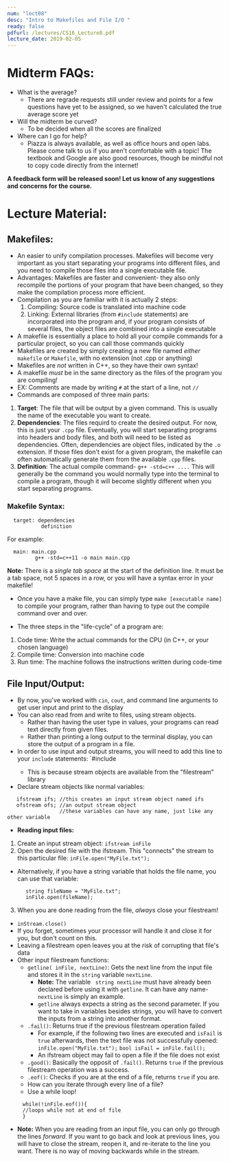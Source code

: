 ```yaml
---
num: "lect08"
desc: "Intro to Makefiles and File I/O "
ready: false
pdfurl: /lectures/CS16_Lecture8.pdf
lecture_date: 2019-02-05
---
```


# Midterm FAQs:
* What is the average?
  * There are regrade requests still under review and points for a few questions have yet to be assigned, so we haven't calculated the true average score yet
* Will the midterm be curved?
  * To be decided when all the scores are finalized
* Where can I go for help?
  * Piazza is always available, as well as office hours and open labs. Please come talk to us if you aren't comfortable with a topic! The textbook and Google are also good resources, though be mindful not to copy code directly from the internet!

**A feedback form will be released soon! Let us know of any suggestions and concerns for the course.**

# Lecture Material:

## Makefiles: 
* An easier to unify compilation processes. Makefiles will become very important as you start separating your programs into different files, and you need to compile those files into a single executable file.
* Advantages: Makefiles are faster and convenient- they also only recompile the portions of your program that have been changed, so they make the compilation process more efficient.
* Compilation as you are familiar with it is actually 2 steps: 
  1. Compiling: Source code is translated into machine code
  2. Linking: External libraries (from `#include` statements) are incorporated into the program and, if your program consists of several files, the object files are combined into a single executable
* A makefile is essentially a place to hold all your compile commands for a particular project, so you can call those commands quickly
* Makefiles are created by simply creating a new file named *either* `makefile` or `Makefile`, with no extension (not .cpp or anything)
* Makefiles are *not* written in C++, so they have their own syntax!
* A makefile *must* be in the same directory as the files of the program you are compiling!
* EX: Comments are made by writing `#` at the start of a line, not `//`
* Commands are composed of three main parts: 
 1. **Target**: The file that will be output by a given command. This is usually the name of the executable you want to create.
 2. **Dependencies**: The files requird to create the desired output. For now, this is just your `.cpp` file. Eventually, you will start separating programs into headers and body files, and both will need to be listed as dependencies. Often, dependencies are object files, indicated by the `.o` extension. If those files don't exist for a given program, the makefile can often automatically generate them from the available `.cpp` files.
 3. **Definition**: The actual compile command- `g++ -std=c++ ....` This will generally be the command you would normally type into the terminal to compile a program, though it will become slightly different when you start separating programs.
### Makefile Syntax:
```
  target: dependencies
           definition
```
For example:
```
  main: main.cpp
         g++ -std=c++11 -o main main.cpp
```
         
**Note:** There is a *single tab space* at the start of the definition line. It must be a tab space, not 5 spaces in a row, or you will have a syntax error in your makefile!
* Once you have a make file, you can simply type `make [executable name]` to compile your program, rather than having to type out the compile command over and over.

* The three steps in the "life-cycle" of a program are:
 1. Code time: Write the actual commands for the CPU (in C++, or your chosen language)
 2. Compile time: Conversion into machine code
 3. Run time: The machine follows the instructions written during code-time
 

## File Input/Output:
* By now, you've worked with `cin`, `cout`, and command line arguments to get user input and print to the display
* You can also read from and write to files, using stream objects. 
  * Rather than having the user type in values, your programs can read text directly from given files.
  * Rather than printing a long output to the terminal display, you can store the output of a program in a file.
* In order to use input and output streams, you will need to add this line to your `include` statements: `#include <fstream>
  * This is because stream objects are available from the "filestream" library
* Declare stream objects like normal variables:
```
   ifstream ifs; //this creates an input stream object named ifs
   ofstream ofs; //an output stream object
                 //these variables can have any name, just like any other variable
```
* **Reading input files:**
 1. Create an input stream object: `ifstream inFile`
 2. Open the desired file with the ifstream. This "connects" the stream to this particular file: `inFile.open("MyFile.txt");`
   * Alternatively, if you have a string variable that holds the file name, you can use that variable:
```     
      string fileName = "MyFile.txt";
      inFile.open(fileName);
```
 3. When you are done reading from the file, *always* close your filestream!
   * `inStream.close()`
   * If you forget, sometimes your processor will handle it and close it for you, but don't count on this.
   * Leaving a filestream open leaves you at the risk of corrupting that file's data
* Other input filestream functions: 
   * `getline( inFile, nextLine)`: Gets the next line from the input file and stores it in the `string` variable `nextLine`. 
     * **Note:** The variable ` string nextLine` must have already been declared before using it with `getline`. It can have any name- `nextLine` is simply an example. 
     * `getline` always expects a string as the second parameter. If you want to take in variables besides strings, you will have to convert the inputs from a string into another format.
   * `.fail()`: Returns true if the previous filestream operation failed
      * For example, if the following two lines are executed and `isFail` is `true` afterwards, then the text file was not successfully opened:
        `inFile.open("MyFile.txt");`
        `bool isFail = inFile.fail();`
      * An ifstream object may fail to open a file if the file does not exist
   * `.good()`: Basically the opposit of `.fail()`. Returns `true` if the previous filestream operation was a success. 
   * `.eof()`: Checks if you are at the end of a file, returns `true` if you are.
   * How can you iterate through every line of a file?
    * Use a while loop!
```
     while(!inFile.eof()){
     //loops while not at end of file    
     }
 ```
 * **Note:** When you are reading from an input file, you can only go through the lines *forward*. If you want to go back and look at previous lines, you will have to close the stream, reopen it, and re-iterate to the line you want. There is no way of moving backwards while in the stream.
